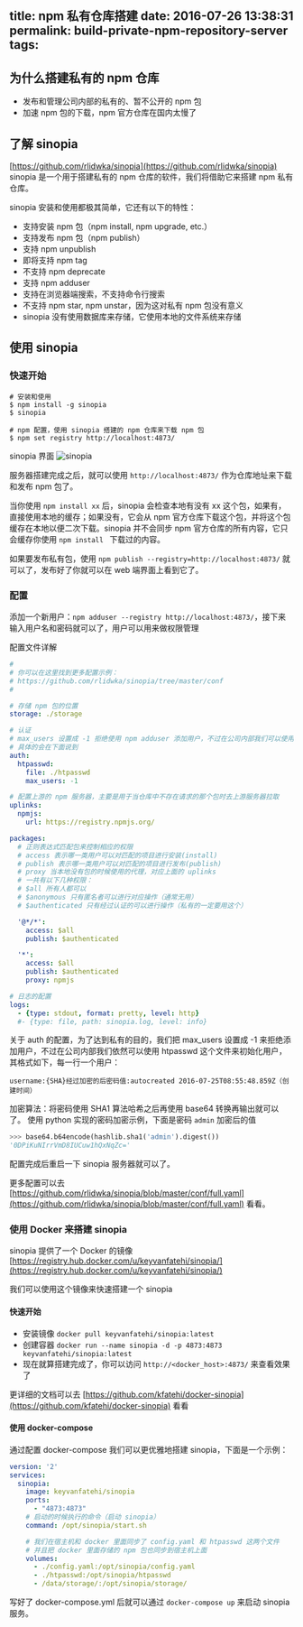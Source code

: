 title: npm 私有仓库搭建
date: 2016-07-26 13:38:31
permalink: build-private-npm-repository-server
tags:
---


## 为什么搭建私有的 npm 仓库
* 发布和管理公司内部的私有的、暂不公开的 npm 包
* 加速 npm 包的下载，npm 官方仓库在国内太慢了

## 了解 sinopia
[https://github.com/rlidwka/sinopia](https://github.com/rlidwka/sinopia)
sinopia 是一个用于搭建私有的 npm 仓库的软件，我们将借助它来搭建 npm 私有仓库。

sinopia 安装和使用都极其简单，它还有以下的特性：

* 支持安装 npm 包（npm install, npm upgrade, etc.）
* 支持发布 npm 包（npm publish）
* 支持 npm unpublish
* 即将支持 npm tag
* 不支持 npm deprecate
* 支持 npm adduser
* 支持在浏览器端搜索，不支持命令行搜索
* 不支持 npm star, npm unstar，因为这对私有 npm 包没有意义
* sinopia 没有使用数据库来存储，它使用本地的文件系统来存储

## 使用 sinopia
### 快速开始

```shell
# 安装和使用
$ npm install -g sinopia
$ sinopia

# npm 配置，使用 sinopia 搭建的 npm 仓库来下载 npm 包
$ npm set registry http://localhost:4873/
```

sinopia 界面
![sinopia](http://img.l.jifangcheng.com/sinopia-1.png)

服务器搭建完成之后，就可以使用 `http://localhost:4873/` 作为仓库地址来下载和发布 npm 包了。

当你使用 `npm install xx` 后，sinopia 会检查本地有没有 xx 这个包，如果有，直接使用本地的缓存；如果没有，它会从 npm 官方仓库下载这个包，并将这个包缓存在本地以便二次下载。sinopia 并不会同步 npm 官方仓库的所有内容，它只会缓存你使用 `npm install ` 下载过的内容。

如果要发布私有包，使用 `npm publish --registry=http://localhost:4873/` 就可以了，发布好了你就可以在 web 端界面上看到它了。

### 配置
添加一个新用户：`npm adduser --registry http://localhost:4873/`，接下来输入用户名和密码就可以了，用户可以用来做权限管理

配置文件详解

```yaml
#
# 你可以在这里找到更多配置示例：
# https://github.com/rlidwka/sinopia/tree/master/conf
#

# 存储 npm 包的位置
storage: ./storage

# 认证
# max_users 设置成 -1 拒绝使用 npm adduser 添加用户，不过在公司内部我们可以使用 htpasswd 这个文件来初始化用户
# 具体的会在下面说到
auth:
  htpasswd:
    file: ./htpasswd
    max_users: -1

# 配置上游的 npm 服务器，主要是用于当仓库中不存在请求的那个包时去上游服务器拉取
uplinks:
  npmjs:
    url: https://registry.npmjs.org/

packages:
  # 正则表达式匹配包来控制相应的权限
  # access 表示哪一类用户可以对匹配的项目进行安装(install)
  # publish 表示哪一类用户可以对匹配的项目进行发布(publish)
  # proxy 当本地没有包的时候使用的代理，对应上面的 uplinks
  # 一共有以下几种权限：
  # $all 所有人都可以
  # $anonymous 只有匿名者可以进行对应操作（通常无用）
  # $authenticated 只有经过认证的可以进行操作（私有的一定要用这个）

  '@*/*':
    access: $all
    publish: $authenticated

  '*':
    access: $all
    publish: $authenticated
    proxy: npmjs

# 日志的配置
logs:
  - {type: stdout, format: pretty, level: http}
  #- {type: file, path: sinopia.log, level: info}
```

关于 auth 的配置，为了达到私有的目的，我们把 max_users 设置成 -1 来拒绝添加用户，不过在公司内部我们依然可以使用 htpasswd 这个文件来初始化用户，其格式如下，每一行一个用户：

``` shell
username:{SHA}经过加密的后密码值:autocreated 2016-07-25T08:55:48.859Z（创建时间）
```

加密算法：将密码使用 SHA1 算法哈希之后再使用 base64 转换再输出就可以了。
使用 python 实现的密码加密示例，下面是密码 `admin` 加密后的值

```python
>>> base64.b64encode(hashlib.sha1('admin').digest())
'0DPiKuNIrrVmD8IUCuw1hQxNqZc='
```

配置完成后重启一下 sinopia 服务器就可以了。

更多配置可以去 [https://github.com/rlidwka/sinopia/blob/master/conf/full.yaml](https://github.com/rlidwka/sinopia/blob/master/conf/full.yaml) 看看。

### 使用 Docker 来搭建 sinopia
sinopia 提供了一个 Docker 的镜像 [https://registry.hub.docker.com/u/keyvanfatehi/sinopia/](https://registry.hub.docker.com/u/keyvanfatehi/sinopia/)

我们可以使用这个镜像来快速搭建一个 sinopia

#### 快速开始

* 安装镜像 `docker pull keyvanfatehi/sinopia:latest`
* 创建容器 `docker run --name sinopia -d -p 4873:4873 keyvanfatehi/sinopia:latest`
* 现在就算搭建完成了，你可以访问 `http://<docker_host>:4873/` 来查看效果了

更详细的文档可以去 [https://github.com/kfatehi/docker-sinopia](https://github.com/kfatehi/docker-sinopia) 看看

#### 使用 docker-compose
通过配置 docker-compose 我们可以更优雅地搭建 sinopia，下面是一个示例：

```yaml
version: '2'
services:
  sinopia:
    image: keyvanfatehi/sinopia
    ports:
      - "4873:4873"
    # 启动的时候执行的命令（启动 sinopia）
    command: /opt/sinopia/start.sh

    # 我们在宿主机和 docker 里面同步了 config.yaml 和 htpasswd 这两个文件
    # 并且把 docker 里面存储的 npm 包也同步到宿主机上面
    volumes:
      - ./config.yaml:/opt/sinopia/config.yaml
      - ./htpasswd:/opt/sinopia/htpasswd
      - /data/storage/:/opt/sinopia/storage/

```

写好了 docker-compose.yml 后就可以通过 `docker-compose up` 来启动 sinopia 服务。
